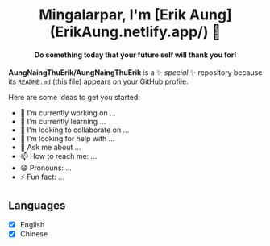 <h1 align="center">
  Mingalarpar, I'm [Erik Aung](ErikAung.netlify.app/) 👋
</h1>

<h4 align="center"> Do something today that your future self will thank you for!</h4>

**AungNaingThuErik/AungNaingThuErik** is a ✨ _special_ ✨ repository because its `README.md` (this file) appears on your GitHub profile.

Here are some ideas to get you started:

- 🔭 I’m currently working on ...
- 🌱 I’m currently learning ...
- 👯 I’m looking to collaborate on ...
- 🤔 I’m looking for help with ...
- 💬 Ask me about ...
- 📫 How to reach me: ...
- 😄 Pronouns: ...
- ⚡ Fun fact: ...


<!-- Languages -->
## Languages

- [x] English
- [x] Chinese
